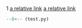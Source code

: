 
1
[a relative link](index_1.md)
[a relative link](index_2.md)

```python title="test.py"
--8<-- (test.py)
```
